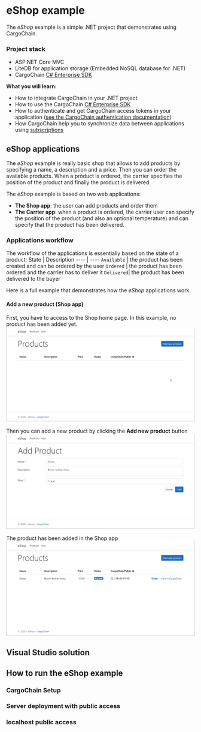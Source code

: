 # eShop example
The *eShop* example is a simple .NET project that demonstrates using CargoChain.

### Project stack
- ASP.NET Core MVC
- LiteDB for application storage (Embedded NoSQL database for .NET)
- CargoChain [C# Enterprise SDK](https://github.com/CargoChain/doc/wiki/C%23-SDK)

**What you will learn:**
- How to integrate CargoChain in your .NET project
- How to use the CargoChain [C# Enterprise SDK](https://github.com/CargoChain/doc/wiki/C%23-SDK)
- How to authenticate and get CargoChain access tokens in your application ([see the CargoChain authentication documentation](https://github.com/CargoChain/doc/wiki/V2-Authentication#service-based))
- How CargoChain help you to synchronize data between applications using [subscriptions](https://github.com/CargoChain/doc/wiki/V2-API#subscriptions)

## eShop applications
The *eShop* example is really basic shop that allows to add products by specifying a name, a description and a price. Then you can order the available products. When a product is ordered, the carrier specifies the position of the product and finally the product is delivered.

The *eShop* example is based on two web applications:
- **The Shop app**: the user can add products and order them
- **The Carrier app**: when a product is ordered, the carrier user can specify the position of the product (and also an optional temperature) and can specify that the product has been delivered.

### Applications workflow
The workflow of the applications is essentially based on the state of a product:
State | Description
---- | ----
`Available` | the product has been created and can be ordered by the user
`Ordered` | the product has been ordered and the carrier has to deliver it
`Delivered`| the product has been delivered to the buyer

Here is a full example that demonstrates how the _eShop_ applications work.

#### Add a new product (Shop app)
First, you have to access to the Shop home page. In this example, no product has been added yet.
![Shop index](./images/01_shop_index.jpg)

Then you can add a new product by clicking the **Add new product** button
![Add product form](./images/02_shop_add_product.jpg)

The product has been added in the Shop app
![Product added](./images/03_shop_product_added.jpg)


## Visual Studio solution


## How to run the eShop example

### CargoChain Setup

### Server deployment with public access

### localhost public access
 